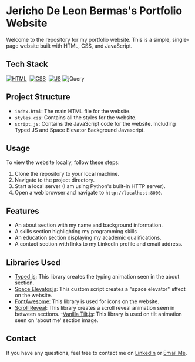 # Jericho De Leon Bermas's Portfolio Website

Welcome to the repository for my portfolio website. This is a simple, single-page website built with HTML, CSS, and JavaScript.

## Tech Stack
[![HTML](https://img.shields.io/badge/html5%20-%23E34F26.svg?&style=for-the-badge&logo=html5&logoColor=white)](https://github.com/aslaii/CloudLex-SinglePageWebsite/search?l=html)&nbsp;
[![CSS](https://img.shields.io/badge/css3%20-%231572B6.svg?&style=for-the-badge&logo=css3&logoColor=white)](https://github.com/aslaii/CloudLex-SinglePageWebsite/search?l=css)&nbsp;
[![JS](https://img.shields.io/badge/javascript%20-%23323330.svg?&style=for-the-badge&logo=javascript&logoColor=%23F7DF1E)](https://github.com/aslaii/CloudLex-SinglePageWebsite/search?l=javascript)
<img alt="jQuery" src="https://img.shields.io/badge/jquery-%230769AD.svg?style=for-the-badge&logo=jquery&logoColor=white"/>


## Project Structure

- `index.html`: The main HTML file for the website.
- `styles.css`: Contains all the styles for the website.
- `script.js`: Contains the JavaScript code for the website. Including Typed.JS and Space Elevator Background Javascript.

## Usage

To view the website locally, follow these steps:

1. Clone the repository to your local machine.
2. Navigate to the project directory.
3. Start a local server (I am using Python's built-in HTTP server).
4. Open a web browser and navigate to `http://localhost:8000`.

## Features

- An about section with my name and background information.
- A skills section highlighting my programming skills
- An education section displaying my academic qualifications.
- A contact section with links to my LinkedIn profile and email address.

## Libraries Used

- [Typed.js](https://mattboldt.com/demos/typed-js/): This library creates the typing animation seen in the about section.
- [Space Elevator.js](https://codepen.io/Eslam-Yahya/pen/MvKZKj): This custom script creates a "space elevator" effect on the website.
- [FontAwesome](https://fontawesome.com/): This library is used for icons on the website.
- [Scroll Reveal](https://scrollrevealjs.org/): This library creates a scroll reveal animation seen in between sections.
-[Vanilla Tilt.js](https://micku7zu.github.io/vanilla-tilt.js/): This library is used on tilt animation seen on 'about me' section image.


## Contact

If you have any questions, feel free to contact me on [LinkedIn](https://linkedin.com/in/jerichobermas) or [Email Me](mailto:jecho.deleon@gmail.com).
